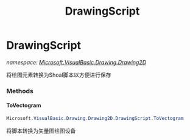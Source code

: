 ﻿---
title: DrawingScript
---

# DrawingScript
_namespace: [Microsoft.VisualBasic.Drawing.Drawing2D](N-Microsoft.VisualBasic.Drawing.Drawing2D.html)_

将绘图元素转换为Shoal脚本以方便进行保存

### Methods

#### ToVectogram
```csharp
Microsoft.VisualBasic.Drawing.Drawing2D.DrawingScript.ToVectogram
```
将脚本转换为矢量图绘图设备




